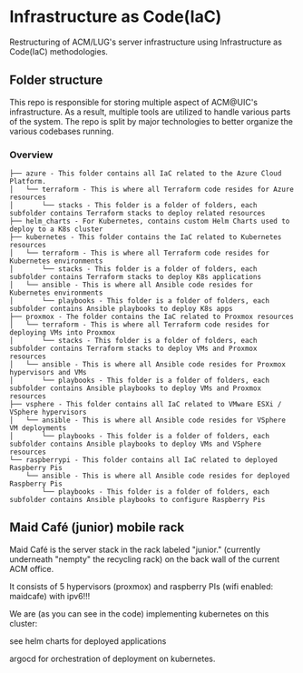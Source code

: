 # Infrastructure as Code(IaC)
Restructuring of ACM/LUG's server infrastructure using Infrastructure as Code(IaC) methodologies.

## Folder structure

This repo is responsible for storing multiple aspect of ACM@UIC's infrastructure. As a result, multiple tools are utilized to handle various parts of the system.
The repo is split by major technologies to better organize the various codebases running.

### Overview

```
├── azure - This folder contains all IaC related to the Azure Cloud Platform.
│   └── terraform - This is where all Terraform code resides for Azure resources
│       └── stacks - This folder is a folder of folders, each subfolder contains Terraform stacks to deploy related resources
├── helm_charts - For Kubernetes, contains custom Helm Charts used to deploy to a K8s cluster
├── kubernetes - This folder contains the IaC related to Kubernetes resources
│   └── terraform - This is where all Terraform code resides for Kubernetes environments
│       └── stacks - This folder is a folder of folders, each subfolder contains Terraform stacks to deploy K8s applications
│   └── ansible - This is where all Ansible code resides for Kubernetes environments
│       └── playbooks - This folder is a folder of folders, each subfolder contains Ansible playbooks to deploy K8s apps
├── proxmox - The folder contains the IaC related to Proxmox resources
│   └── terraform - This is where all Terraform code resides for deploying VMs into Proxmox
│       └── stacks - This folder is a folder of folders, each subfolder contains Terraform stacks to deploy VMs and Proxmox resources
│   └── ansible - This is where all Ansible code resides for Proxmox hypervisors and VMs
│       └── playbooks - This folder is a folder of folders, each subfolder contains Ansible playbooks to deploy VMs and Proxmox resources
├── vsphere - This folder contains all IaC related to VMware ESXi / VSphere hypervisors
│   └── ansible - This is where all Ansible code resides for VSphere VM deployments
│       └── playbooks - This folder is a folder of folders, each subfolder contains Ansible playbooks to deploy VMs and VSphere resources
└── raspberrypi - This folder contains all IaC related to deployed Raspberry Pis
    └── ansible - This is where all Ansible code resides for deployed Raspberry Pis
        └── playbooks - This folder is a folder of folders, each subfolder contains Ansible playbooks to configure Raspberry Pis
```


## Maid Café (junior) mobile rack

Maid Café is the server stack in the rack labeled "junior." (currently underneath "nempty" the recycling rack) on the back wall of the current ACM office.

It consists of 5 hypervisors (proxmox) and raspberry PIs (wifi enabled: maidcafe) with ipv6!!!

We are (as you can see in the code) implementing kubernetes on this cluster:

  see helm charts for deployed applications

  argocd for orchestration of deployment on kubernetes.
